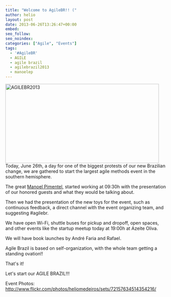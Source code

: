```yaml
---
title: "Welcome to AgileBR!! ("
author: helio
layout: post
date: 2013-06-26T13:26:47+00:00
embed: 
seo_follow: 
seo_noindex: 
categories: ["Agile", "Events"]
tags:
  - '#AgileBR'
  - AGILE
  - agile brazil
  - agilebrazil2013
  - manoelep
---
```


[<img class="aligncenter size-full wp-image-736" alt="AGILEBR2013" src="/uploads/2013/06/AGILEBR2013.png" width="478" height="247" srcset="/uploads/2013/06/AGILEBR2013.png 478w, /uploads/2013/06/AGILEBR2013-300x155.png 300w" sizes="(max-width: 478px) 100vw, 478px" />][1] Today, June 26th, a day for one of the biggest protests of our new Brazilian change, we are gathered to start the largest agile methods event in the southern hemisphere.

The great [Manoel Pimentel][2], started working at 09:30h with the presentation of our honored guests and what they would be talking about.

Then we had the presentation of the new toys for the event, such as continuous feedback, a direct channel with the event organizing team, and suggesting #agilebr.

We have open Wi-Fi, shuttle buses for pickup and dropoff, open spaces, and other events like the startup meetup today at 19:00h at Azeite Oliva.

We will have book launches by André Faria and Rafael.

Agile Brazil is based on self-organization, with the whole team getting a standing ovation!!

That's it!

Let's start our AGILE BRAZIL!!!

Event Photos: <a href="http://www.flickr.com/photos/heliomedeiros/sets/72157634514354216/" target="_blank">http://www.flickr.com/photos/heliomedeiros/sets/72157634514354216/</a>

[2]: https://twitter.com/manoelp

[1]: /uploads/2013/06/AGILEBR2013.png